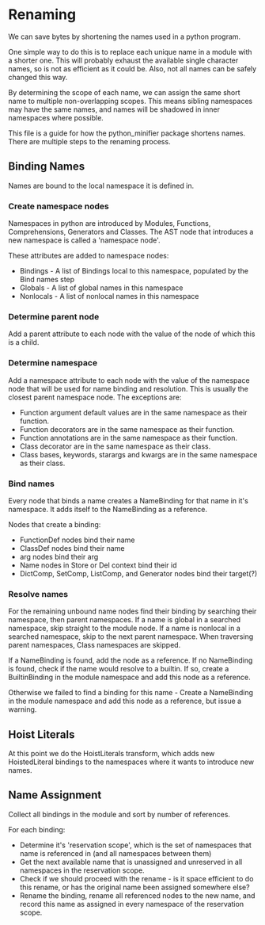 # Renaming

We can save bytes by shortening the names used in a python program.

One simple way to do this is to replace each unique name in a module with a shorter one. 
This will probably exhaust the available single character names, so is not as efficient as it could be.
Also, not all names can be safely changed this way.

By determining the scope of each name, we can assign the same short name to multiple non-overlapping scopes.
This means sibling namespaces may have the same names, and names will be shadowed in inner namespaces where possible.

This file is a guide for how the python_minifier package shortens names.
There are multiple steps to the renaming process.

## Binding Names

Names are bound to the local namespace it is defined in.

### Create namespace nodes

Namespaces in python are introduced by Modules, Functions, Comprehensions, Generators and Classes.
The AST node that introduces a new namespace is called a 'namespace node'.

These attributes are added to namespace nodes:
- Bindings - A list of Bindings local to this namespace, populated by the Bind names step
- Globals - A list of global names in this namespace
- Nonlocals - A list of nonlocal names in this namespace

### Determine parent node

Add a parent attribute to each node with the value of the node of which this is a child.

### Determine namespace

Add a namespace attribute to each node with the value of the namespace node that will be used for name binding and resolution.
This is usually the closest parent namespace node. The exceptions are:

- Function argument default values are in the same namespace as their function.
- Function decorators are in the same namespace as their function.
- Function annotations are in the same namespace as their function.
- Class decorator are in the same namespace as their class.
- Class bases, keywords, starargs and kwargs are in the same namespace as their class.

### Bind names

Every node that binds a name creates a NameBinding for that name in it's namespace.
It adds itself to the NameBinding as a reference.

Nodes that create a binding:
- FunctionDef nodes bind their name
- ClassDef nodes bind their name
- arg nodes bind their arg
- Name nodes in Store or Del context bind their id
- DictComp, SetComp, ListComp, and Generator nodes bind their target(?)

### Resolve names

For the remaining unbound name nodes find their binding by searching their namespace, then parent namespaces.
If a name is global in a searched namespace, skip straight to the module node.
If a name is nonlocal in a searched namespace, skip to the next parent namespace.
When traversing parent namespaces, Class namespaces are skipped.

If a NameBinding is found, add the node as a reference.
If no NameBinding is found, check if the name would resolve to a builtin. 
If so, create a BuiltinBinding in the module namespace and add this node as a reference.

Otherwise we failed to find a binding for this name - Create a NameBinding in the module namespace and add this node 
as a reference, but issue a warning.

## Hoist Literals

At this point we do the HoistLiterals transform, which adds new HoistedLiteral bindings to the namespaces where it wants
to introduce new names.


## Name Assignment

Collect all bindings in the module and sort by number of references.

For each binding:
 - Determine it's 'reservation scope', which is the set of namespaces that name is referenced in (and all namespaces between them)
 - Get the next available name that is unassigned and unreserved in all namespaces in the reservation scope.
 - Check if we should proceed with the rename - is it space efficient to do this rename, or has the original name been assigned somewhere else?
 - Rename the binding, rename all referenced nodes to the new name, and record this name as assigned in every namespace of the reservation scope.
